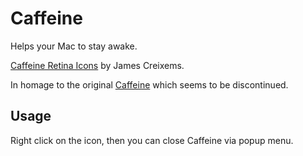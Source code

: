 # Caffeine

Helps your Mac to stay awake.

[Caffeine Retina Icons](https://webjac.com/design/caffeine-retina-icons/) by James Creixems.

In homage to the original [Caffeine](http://lightheadsw.com/caffeine/) which seems to be discontinued.

## Usage

Right click on the icon, then you can close Caffeine via popup menu.
